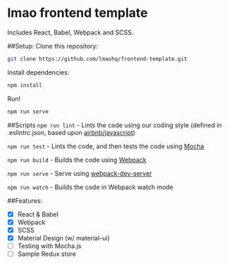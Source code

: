 lmao frontend template
===
Includes React, Babel, Webpack and SCSS.

##Setup:
Clone this repository:
```bash
git clone https://github.com/lmaohq/frontend-template.git
```
Install dependencies:
```bash
npm install
```
Run!
```bash
npm run serve
```

##Scripts
`npm run lint` - Lints the code using our coding style (defined in .eslintrc.json, based upon [airbnb/javascript](http://github.com/airbnb/javascript))

`npm run test` - Lints the code, and then tests the code using [Mocha](http://mochajs.org)

`npm run build` - Builds the code using [Webpack](http://webpack.github.io)

`npm run serve` - Serve using [webpack-dev-server](http://npmjs.com/webpack-dev-server)

`npm run watch` - Builds the code in Webpack watch mode


##Features:
 - [x] React & Babel
 - [x] Webpack
 - [x] SCSS
 - [x] Material Design (w/ material-ui)
 - [ ] Testing with Mocha.js
 - [ ] Sample Redux store
